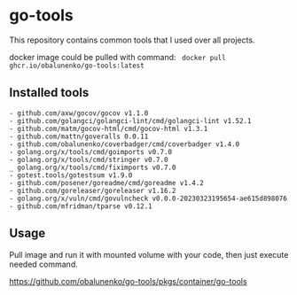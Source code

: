 # go-tools

This repository contains common tools that I used over all projects.

docker image could be pulled with command: ` docker pull ghcr.io/obalunenko/go-tools:latest`

## Installed tools

	- github.com/axw/gocov/gocov v1.1.0
	- github.com/golangci/golangci-lint/cmd/golangci-lint v1.52.1
	- github.com/matm/gocov-html/cmd/gocov-html v1.3.1
	- github.com/mattn/goveralls 0.0.11
	- github.com/obalunenko/coverbadger/cmd/coverbadger v1.4.0
	- golang.org/x/tools/cmd/goimports v0.7.0
	- golang.org/x/tools/cmd/stringer v0.7.0
	_ golang.org/x/tools/cmd/fiximports v0.7.0
	- gotest.tools/gotestsum v1.9.0
    - github.com/posener/goreadme/cmd/goreadme v1.4.2
	- github.com/goreleaser/goreleaser v1.16.2
	- golang.org/x/vuln/cmd/govulncheck v0.0.0-20230323195654-ae615d898076
	- github.com/mfridman/tparse v0.12.1

## Usage

Pull image and run it with mounted volume with your code, then just execute needed command.

https://github.com/obalunenko/go-tools/pkgs/container/go-tools
 
 
 

